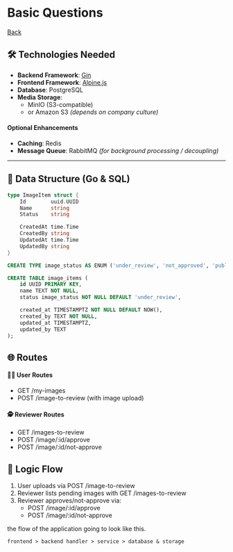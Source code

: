 # Basic Questions

[Back](../README.md)

## 🛠 Technologies Needed

-   **Backend Framework**: [Gin](https://github.com/gin-gonic/gin)
-   **Frontend Framework**: [Alpine.js](https://alpinejs.dev/)
-   **Database**: PostgreSQL
-   **Media Storage**:
    -   MinIO (S3-compatible)
    -   or Amazon S3 _(depends on company culture)_

#### Optional Enhancements

-   **Caching**: Redis
-   **Message Queue**: RabbitMQ _(for background processing / decoupling)_

---

## 🧱 Data Structure (Go & SQL)

```go
type ImageItem struct {
    Id        uuid.UUID
    Name      string
    Status    string

    CreatedAt time.Time
    CreatedBy string
    UpdatedAt time.Time
    UpdatedBy string
}
```

```sql
CREATE TYPE image_status AS ENUM ('under_review', 'not_approved', 'public');

CREATE TABLE image_items (
    id UUID PRIMARY KEY,
    name TEXT NOT NULL,
    status image_status NOT NULL DEFAULT 'under_review',

    created_at TIMESTAMPTZ NOT NULL DEFAULT NOW(),
    created_by TEXT NOT NULL,
    updated_at TIMESTAMPTZ,
    updated_by TEXT
);

```

## 🌐 Routes

#### 🧑‍💻 User Routes

-   GET /my-images
-   POST /image-to-review (with image upload)

#### 🕵️ Reviewer Routes

-   GET /images-to-review
-   POST /image/:id/approve
-   POST /image/:id/not-approve

## 🧱 Logic Flow

1. User uploads via POST /image-to-review
2. Reviewer lists pending images with GET /images-to-review
3. Reviewer approves/not-approve via:
    - POST /image/:id/approve
    - POST /image/:id/not-approve

the flow of the application going to look like this.

```
frontend > backend handler > service > database & storage
```
